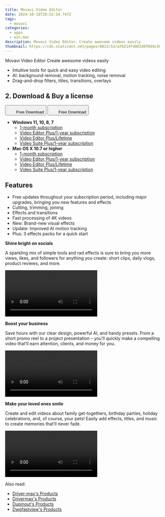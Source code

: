 ```yaml
---
title: Movavi Video Editor
date: 2024-10-18T20:52:54.747Z
tags: 
  - movavi
categories: 
  - apps
  - win,mac
description: Movavi Video Editor，Сreate awesome videos easily
thumbnail: https://cdn.staticont.net/pages/0023/53/a76214fd802d9f0d4c506970f0bc0638a5eb89ef.webp
---
```


Movavi Video Editor
Сreate awesome videos easily

- Intuitive tools for quick and easy video editing
- AI: background removal, motion tracking, noise removal
- Drag-and-drop filters, titles, transitions, overlays

## 2. Download & Buy a license

<div class="mx-auto flex items-center justify-center space-x-4">
  <button 
  onclick="javascript:window.open('https://store.movavi.com/order/checkout.php?PRODS=39177749,33729287&QTY=1,1&COUPON=&AFFILIATE=108875&CART=1&CARD=2&SHORT_FORM=1&DESIGN_TYPE=2&CROSS_SELL_HIDE=true&SHOPURL=http://www.movavi.com/store.html&ADDITIONAL_HPM=0&setLocale=en&pageType=web&p_name=vegradlutvhspacksbundlelifetime&REF=%7C%7C&FSID=%7C%7C&PAYPAL_FLOW=REGULAR&AFFILIATE=108875&ADDITIONAL_webuid=5h224u', '_blank');
    window.open('https://www.movavi.com/download-videoeditorplusmac', '_blank');void(0);"
  class="flex flex-row font-bold rounded-lg text-lg w-48 h-16 bg-[#FF8014] text-[#ffffff] items-center justify-center p-2">
    <svg width="24px" height="24px" viewBox="0 0 24 24" xmlns="http://www.w3.org/2000/svg" color="#ffffff" fill="none" stroke="currentColor" stroke-width="3" stroke-linecap="round" stroke-linejoin="round"><path d="M16 2C16.3632 4.17921 14.0879 5.83084 12.8158 6.57142C12.4406 6.78988 12.0172 6.5117 12.0819 6.08234C12.2993 4.63878 13.0941 2.00008 16 2Z" stroke="#f8f7f7" stroke-width="1.5"></path><path d="M9 6.5C9.89676 6.5 10.6905 6.69941 11.2945 6.92013C12.0563 7.19855 12.9437 7.19854 13.7055 6.92012C14.3094 6.6994 15.1032 6.5 15.9999 6.5C17.0852 6.5 18.4649 7.08889 19.4999 8.26666C16 11 17 15.5 20.269 16.6916C19.2253 19.5592 17.2413 21.5 15.4999 21.5C13.9999 21.5 14 20.8 12.5 20.8C11 20.8 11 21.5 9.5 21.5C7 21.5 4 17.5 4 12.5C4 8.5 7 6.5 9 6.5Z" stroke="#f8f7f7" stroke-width="1.5"></path></svg>    
    <span class="font-medium mx-auto">Free Download</span>  
  </button>
  <button 
  onclick="javascript:window.open('https://store.movavi.com/order/checkout.php?PRODS=39177749,33729287&QTY=1,1&COUPON=&AFFILIATE=108875&CART=1&CARD=2&SHORT_FORM=1&DESIGN_TYPE=2&CROSS_SELL_HIDE=true&SHOPURL=http://www.movavi.com/store.html&ADDITIONAL_HPM=0&setLocale=en&pageType=web&p_name=vegradlutvhspacksbundlelifetime&REF=%7C%7C&FSID=%7C%7C&PAYPAL_FLOW=REGULAR&AFFILIATE=108875&ADDITIONAL_webuid=5h224u', '_blank');
    window.open('https://www.movavi.com/download-videoeditorplus', '_blank');void(0);"
  class="flex flex-row font-bold rounded-lg text-lg w-48 h-16 bg-[#FF8014] text-[#ffffff] items-center justify-center p-2">
    <svg width="24px" height="24px" viewBox="0 0 24 24" xmlns="http://www.w3.org/2000/svg" color="#ffffff" fill="none" stroke="currentColor" stroke-width="3" stroke-linecap="round" stroke-linejoin="round"><path d="M4 16.9865V7.01353C4 6.71792 4.21531 6.46636 4.50737 6.42072L19.3074 4.10822C19.6713 4.05137 20 4.33273 20 4.70103V19.299C20 19.6673 19.6713 19.9486 19.3074 19.8918L4.50737 17.5793C4.21531 17.5336 4 17.2821 4 16.9865Z" stroke="#f8f7f7" stroke-width="1.5"></path><path d="M4 12H20" stroke="#f8f7f7" stroke-width="1.5"></path><path d="M10.5 5.5V18.5" stroke="#f8f7f7" stroke-width="1.5"></path></svg>
    <span class="font-medium mx-auto">Free Download</span>  
  </button>
</div>

- **Windows 11, 10, 8, 7**
  - [1-month subscription](https://store.movavi.com/order/checkout.php?PRODS=40991152,42080740&QTY=1,1&COUPON=&AFFILIATE=108875&CART=1&CARD=2&SHORT_FORM=1&DESIGN_TYPE=2&CROSS_SELL_HIDE=true&SHOPURL=http://www.movavi.com/store.html&ADDITIONAL_HPM=1&setLocale=en&pageType=web&p_name=veplusmonth2&REF=%7C%7C&FSID=%7C%7C&PAYPAL_FLOW=REGULAR&AFFILIATE=108875&ADDITIONAL_webuid=7n1mvz)
  - [Video Editor Plus/1-year subscription](https://store.movavi.com/order/checkout.php?PRODS=38853575,33729287&QTY=1,1&COUPON=&AFFILIATE=108875&CART=1&CARD=2&SHORT_FORM=1&DESIGN_TYPE=2&CROSS_SELL_HIDE=true&SHOPURL=http://www.movavi.com/store.html&ADDITIONAL_HPM=1&setLocale=en&pageType=web&p_name=vegradlutvhspacksbundleyear&REF=%7C%7C&FSID=%7C%7C&PAYPAL_FLOW=REGULAR&AFFILIATE=108875&ADDITIONAL_webuid=wb2yb1)
  - [Video Editor Plus/Lifetime](https://store.movavi.com/order/checkout.php?PRODS=39177749,33729287&QTY=1,1&COUPON=&AFFILIATE=108875&CART=1&CARD=2&SHORT_FORM=1&DESIGN_TYPE=2&CROSS_SELL_HIDE=true&SHOPURL=http://www.movavi.com/store.html&ADDITIONAL_HPM=0&setLocale=en&pageType=web&p_name=vegradlutvhspacksbundlelifetime&REF=%7C%7C&FSID=%7C%7C&PAYPAL_FLOW=REGULAR&AFFILIATE=108875&ADDITIONAL_webuid=5h224u)
  - [Video Suite Plus/1-year subscription](https://store.movavi.com/order/checkout.php?PRODS=38853834,33729287&QTY=1,1&COUPON=&AFFILIATE=108875&CART=1&CARD=2&SHORT_FORM=1&DESIGN_TYPE=2&CROSS_SELL_HIDE=true&SHOPURL=http://www.movavi.com/store.html&ADDITIONAL_HPM=1&setLocale=en&pageType=web&p_name=vsgradlutvhspacksbundleyear&REF=%7C%7C&FSID=%7C%7C&PAYPAL_FLOW=REGULAR&AFFILIATE=108875&ADDITIONAL_webuid=ks39st)
- **Mac OS X 10.7 or higher**
  - [1-month subscription](https://store.movavi.com/order/checkout.php?PRODS=40991152,42080740&QTY=1,1&COUPON=&AFFILIATE=108875&CART=1&CARD=2&SHORT_FORM=1&DESIGN_TYPE=2&CROSS_SELL_HIDE=true&SHOPURL=http://www.movavi.com/store.html&ADDITIONAL_HPM=1&setLocale=en&pageType=web&p_name=veplusmonth2&REF=%7C%7C&FSID=%7C%7C&PAYPAL_FLOW=REGULAR&AFFILIATE=108875&ADDITIONAL_webuid=7n1mvz)
  - [Video Editor Plus/1-year subscription](https://store.movavi.com/order/checkout.php?PRODS=38853575,33729287&QTY=1,1&COUPON=&AFFILIATE=108875&CART=1&CARD=2&SHORT_FORM=1&DESIGN_TYPE=2&CROSS_SELL_HIDE=true&SHOPURL=http://www.movavi.com/store.html&ADDITIONAL_HPM=1&setLocale=en&pageType=web&p_name=vegradlutvhspacksbundleyear&REF=%7C%7C&FSID=%7C%7C&PAYPAL_FLOW=REGULAR&AFFILIATE=108875&ADDITIONAL_webuid=wb2yb1)
  - [Video Editor Plus/Lifetime](https://store.movavi.com/order/checkout.php?PRODS=39177749,33729287&QTY=1,1&COUPON=&AFFILIATE=108875&CART=1&CARD=2&SHORT_FORM=1&DESIGN_TYPE=2&CROSS_SELL_HIDE=true&SHOPURL=http://www.movavi.com/store.html&ADDITIONAL_HPM=0&setLocale=en&pageType=web&p_name=vegradlutvhspacksbundlelifetime&REF=%7C%7C&FSID=%7C%7C&PAYPAL_FLOW=REGULAR&AFFILIATE=108875&ADDITIONAL_webuid=5h224u)
  - [Video Suite Plus/1-year subscription](https://store.movavi.com/order/checkout.php?PRODS=38853834,33729287&QTY=1,1&COUPON=&AFFILIATE=108875&CART=1&CARD=2&SHORT_FORM=1&DESIGN_TYPE=2&CROSS_SELL_HIDE=true&SHOPURL=http://www.movavi.com/store.html&ADDITIONAL_HPM=1&setLocale=en&pageType=web&p_name=vsgradlutvhspacksbundleyear&REF=%7C%7C&FSID=%7C%7C&PAYPAL_FLOW=REGULAR&AFFILIATE=108875&ADDITIONAL_webuid=ks39st)

## Features

- Free updates throughout your subscription period, including major upgrades, bringing you new features and effects
- Cutting, trimming, joining
- Effects and transitions
- Fast processing of 4K videos
- New: Brand-new visual effects
- Update: Improved AI motion tracking
- Plus: 3 effects packs for a quick start

**Shine bright on socials**

A sparkling mix of simple tools and rad effects is sure to bring you more views, likes, and followers for anything you create: short clips, daily vlogs, product reviews, and more.

<video data-v-d6328dfa="" data-v-84ce025e="" src="https://cdn.staticont.net/page_type/0023/53/6021fc7ebb5f776f3fd32c77de2adc5ee6fd7d79.mp4" autoplay="autoplay" loop="loop" playsinline="" class="media v-video-self-hosted embed-responsive embed-responsive-16by9" alias="VE Features-1 Shine Bright" previewnumber="0"></video>

**Boost your business**

Save hours with our clear design, powerful AI, and handy presets. From a short promo reel to a project presentation – you’ll quickly make a compelling video that’ll earn attention, clients, and money for you. 

<video data-v-d6328dfa="" data-v-84ce025e="" src="https://cdn.staticont.net/page_type/0023/53/bdf63436dc9702b8ce5eea115c34bc82d80395e5.mp4" autoplay="autoplay" loop="loop" playsinline="" class="media v-video-self-hosted embed-responsive embed-responsive-16by9" alias="VE Features-2 Boost Business" previewnumber="0"></video>

**Make your loved ones smile**

Create and edit videos about family get-togethers, birthday parties, holiday celebrations, and, of course, your pets! Easily add effects, titles, and music to create memories that’ll never fade.

<video data-v-d6328dfa="" data-v-84ce025e="" src="https://cdn.staticont.net/page_type/0023/53/da70a85d6196521c1f991e97409282a7b693a9ee.mp4" autoplay="autoplay" loop="loop" playsinline="" class="media v-video-self-hosted embed-responsive embed-responsive-16by9" alias="VE Features-3 Love ones smile" previewnumber="0"></video>

<ins class="adsbygoogle"
      style="display:block"
      data-ad-client="ca-pub-7571918770474297"
      data-ad-slot="8358498916"
      data-ad-format="auto"
      data-full-width-responsive="true"></ins>

<span class="atpl-alsoreadstyle">Also read:</span>
<div><ul>
<li><a href="https://tools.techidaily.com/driver-max/products/"><u>Driver-max's Products</u></a></li>
<li><a href="https://tools.techidaily.com/drivermax/products/"><u>Drivermax's Products</u></a></li>
<li><a href="https://tools.techidaily.com/dupinout/products/"><u>Dupinout's Products</u></a></li>
<li><a href="https://tools.techidaily.com/dwgfastview/products/"><u>Dwgfastview's Products</u></a></li>
</ul></div>

